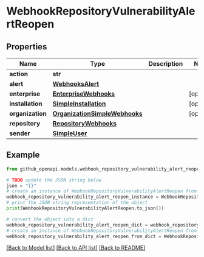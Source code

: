 # WebhookRepositoryVulnerabilityAlertReopen


## Properties

Name | Type | Description | Notes
------------ | ------------- | ------------- | -------------
**action** | **str** |  | 
**alert** | [**WebhooksAlert**](WebhooksAlert.md) |  | 
**enterprise** | [**EnterpriseWebhooks**](EnterpriseWebhooks.md) |  | [optional] 
**installation** | [**SimpleInstallation**](SimpleInstallation.md) |  | [optional] 
**organization** | [**OrganizationSimpleWebhooks**](OrganizationSimpleWebhooks.md) |  | [optional] 
**repository** | [**RepositoryWebhooks**](RepositoryWebhooks.md) |  | 
**sender** | [**SimpleUser**](SimpleUser.md) |  | 

## Example

```python
from github_openapi.models.webhook_repository_vulnerability_alert_reopen import WebhookRepositoryVulnerabilityAlertReopen

# TODO update the JSON string below
json = "{}"
# create an instance of WebhookRepositoryVulnerabilityAlertReopen from a JSON string
webhook_repository_vulnerability_alert_reopen_instance = WebhookRepositoryVulnerabilityAlertReopen.from_json(json)
# print the JSON string representation of the object
print(WebhookRepositoryVulnerabilityAlertReopen.to_json())

# convert the object into a dict
webhook_repository_vulnerability_alert_reopen_dict = webhook_repository_vulnerability_alert_reopen_instance.to_dict()
# create an instance of WebhookRepositoryVulnerabilityAlertReopen from a dict
webhook_repository_vulnerability_alert_reopen_from_dict = WebhookRepositoryVulnerabilityAlertReopen.from_dict(webhook_repository_vulnerability_alert_reopen_dict)
```
[[Back to Model list]](../README.md#documentation-for-models) [[Back to API list]](../README.md#documentation-for-api-endpoints) [[Back to README]](../README.md)



